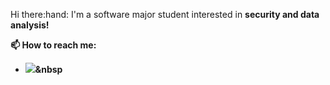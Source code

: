 <p>Hi there:hand: I'm a software major student interested in <b>security and data analysis!<b></p>

📫 How to reach me:
  - <a href="링크걸_주소"><img src="https://img.shields.io/badge/Instagram-#E4405F?style=flat-square&logo=Instagram&logoColor=white&link=https://www.instagram.com/leej_jun/"/></a>&nbsp



<!--
**LeeJaeJun-A/LeeJaeJun-A** is a ✨ _special_ ✨ repository because its `README.md` (this file) appears on your GitHub profile.

Here are some ideas to get you started:

- 🔭 I’m currently working on ...
- 🌱 I’m currently learning ...
- 👯 I’m looking to collaborate on ...
- 🤔 I’m looking for help with ...
- 💬 Ask me about ...
- 📫 How to reach me: ...
- 😄 Pronouns: ...
- ⚡ Fun fact: ...
-->
